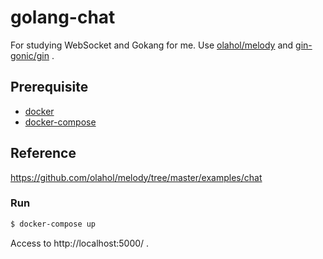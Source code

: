 # golang-chat
For studying WebSocket and Gokang for me.
Use [olahol/melody](https://github.com/olahol/melody) and [gin-gonic/gin](https://github.com/gin-gonic/gin) .

## Prerequisite
- [docker](https://docs.docker.com/)
- [docker-compose](https://docs.docker.com/compose/)

## Reference
https://github.com/olahol/melody/tree/master/examples/chat

### Run
```sh
$ docker-compose up
```
Access to http://localhost:5000/ .
